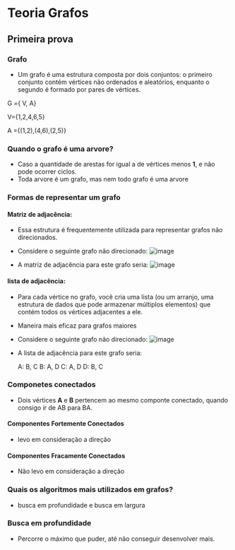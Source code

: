 # Teoria Grafos 

## Primeira prova 

### Grafo 
- Um grafo é uma estrutura composta por dois conjuntos: o primeiro conjunto contém vértices não ordenados e aleatórios, enquanto o segundo é formado por pares de vértices. 

G ={ V, A}

V={1,2,4,6,5}

A ={(1,2),(4,6),(2,5)}

### Quando o grafo é uma arvore?

- Caso a quantidade de arestas for igual a de vértices menos **1**, e não pode ocorrer ciclos.
- Toda arvore é um grafo, mas nem todo grafo é uma arvore 

### Formas de representar um grafo

#### Matriz de adjacência:
- Essa estrutura é frequentemente utilizada para representar grafos não direcionados.
- Considere o seguinte grafo não direcionado:
    ![image](https://github.com/07Dalmaso/atv_grafos/assets/79981704/9d2b7aa0-a62c-4525-8bec-513d8c4af167)

- A matriz de adjacência para este grafo seria:
    ![image](https://github.com/07Dalmaso/atv_grafos/assets/79981704/ad5a1fa4-10ef-4d87-918f-4bed6fc3fea6)

#### lista de adjacência:
- Para cada vértice no grafo, você cria uma lista (ou um arranjo, uma estrutura de dados que pode armazenar múltiplos elementos) que contém todos os vértices adjacentes a ele.
- Maneira mais eficaz para grafos maiores
- Considere o seguinte grafo não direcionado:
    ![image](https://github.com/07Dalmaso/atv_grafos/assets/79981704/231e7875-4fdb-448d-92fe-4822965bae22)

- A lista de adjacência para este grafo seria:

    A: B, C
    B: A, D
    C: A, D
    D: B, C

### Componetes conectados 

- Dois vértices **A** e **B** pertencem ao mesmo componte conectado, quando consigo ir de AB para BA.

#### Componentes Fortemente Conectados

- levo em consideração a direção

#### Componentes Fracamente Conectados

- Não levo em consideração a direção

### Quais os algoritmos mais utilizados em grafos?

- busca em profundidade e busca em largura

### Busca em profundidade 

- Percorre o máximo que puder, até não conseguir desenvolver mais. 
